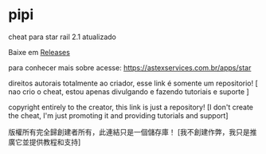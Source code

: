 # pipi
cheat para star rail 2.1 atualizado

Baixe em [Releases](https://github.com/termuxcay/pipi/releases/tag/pipi)

para conhecer mais sobre acesse:
https://astexservices.com.br/apps/star

direitos autorais totalmente ao criador, esse link é somente um repositorio!
[ nao crio o cheat, estou apenas divulgando e fazendo tutoriais e suporte ]

copyright entirely to the creator, this link is just a repository!
[I don't create the cheat, I'm just promoting it and providing tutorials and support]

版權所有完全歸創建者所有，此連結只是一個儲存庫！
[我不創建作弊，我只是推廣它並提供教程和支持]
